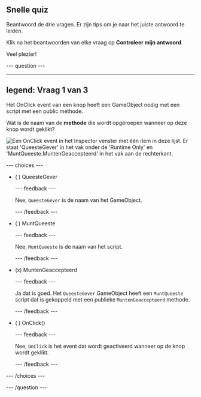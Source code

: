 ## Snelle quiz

Beantwoord de drie vragen. Er zijn tips om je naar het juiste antwoord te leiden.

Klik na het beantwoorden van elke vraag op **Controleer mijn antwoord**.

Veel plezier!

--- question ---

---
legend: Vraag 1 van 3
---

Het OnClick event van een knop heeft een GameObject nodig met een script met een public methode.

Wat is de naam van de **methode** die wordt opgeroepen wanneer op deze knop wordt geklikt?

![Een OnClick event in het Inspector venster met één item in deze lijst. Er staat 'QueesteGever' in het vak onder de 'Runtime Only' en 'MuntQueeste.MuntenGeaccepteerd' in het vak aan de rechterkant.](images/quiz-question.png)

--- choices ---

- ( ) QueesteGever

  --- feedback ---

  Nee, `QueesteGever` is de naam van het GameObject.

  --- /feedback ---

- ( ) MuntQueeste

  --- feedback ---

  Nee, `MuntQueeste` is de naam van het script.

  --- /feedback ---

- (x) MuntenGeaccepteerd

  --- feedback ---

  Ja dat is goed. Het `QueesteGever` GameObject heeft een `MuntQueeste` script dat is gekoppeld met een publieke `MuntenGeaccepteerd` methode.

  --- /feedback ---

- ( ) OnClick()

  --- feedback ---

  Nee, `OnClick` is het event dat wordt geactiveerd wanneer op de knop wordt geklikt.

  --- /feedback ---

--- /choices ---

--- /question ---

